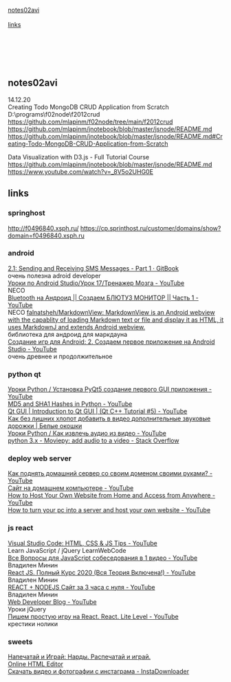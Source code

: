 
[notes02avi](#notes02avi)   
[](#)   
[links](#links)   
[](#)   
[](#)   
[](#)   
[](#)   
[](#)   
[](#)   


## notes02avi
14.12.20  
Creating Todo MongoDB CRUD Application from Scratch  
D:\programs\f02node\f2012crud  
https://github.com/mlapinm/f02node/tree/main/f2012crud  
https://github.com/mlapinm/jnotebook/blob/master/jsnode/README.md  
https://github.com/mlapinm/jnotebook/blob/master/jsnode/README.md#Creating-Todo-MongoDB-CRUD-Application-from-Scratch  

Data Visualization with D3.js - Full Tutorial Course  
https://github.com/mlapinm/jnotebook/blob/master/jsnode/README.md
https://www.youtube.com/watch?v=_8V5o2UHG0E  
  
  
  


## links
### springhost
http://f0496840.xsph.ru/
https://cp.sprinthost.ru/customer/domains/show?domain=f0496840.xsph.ru  

### android
[2.1: Sending and Receiving SMS Messages - Part 1 · GitBook](https://google-developer-training.github.io/android-developer-phone-sms-course/Lesson%202/2_p_sending_sms_messages.html)   
очень полезна adroid developer  
[Уроки по Android Studio/Урок 17/Тренажер Мозга - YouTube](https://www.youtube.com/watch?v=-EhQqvph5vA&list=PLmjT2NFTgg1c-CC0l6GuvpH7_2JZBxqzf&index=39)   
NECO  
[Bluetooth на Андроид || Создаем БЛЮТУЗ МОНИТОР || Часть 1 - YouTube](https://www.youtube.com/watch?v=Zjx5F6o6JGI)   
NECO
[falnatsheh/MarkdownView: MarkdownView is an Android webview with the capablity of loading Markdown text or file and display it as HTML, it uses MarkdownJ and extends Android webview.](https://github.com/falnatsheh/MarkdownView)   
библиотека для андроид для маркдауна  
[Создание игр для Android: 2. Создаем первое приложение на Android Studio - YouTube](https://www.youtube.com/watch?v=-vlmCczDwXE&list=PLiyjLbEJ4htaFo8ujZ5Roiay5Gx5JNL_I&index=69)   
очень древнее и продолжительное  
### python qt
[Уроки Python / Установка PyQt5 создание первого GUI приложения - YouTube](https://www.youtube.com/watch?v=eTL25yiNpG4)   
[MD5 and SHA1 Hashes in Python - YouTube](https://www.youtube.com/watch?v=sdTiJfPOyZo&list=PLUY1lsOTtPeJIQkTG1BX8VU7fm7woUQhp&index=1)   
[Qt GUI | Introduction to Qt GUI | (Qt C++ Tutorial #5) - YouTube](https://www.youtube.com/watch?v=HPYUUnwo-YY&list=PLORBXYLRQHK3mmBOVym4ut5Z_UaKXSqth&index=31)   
[Как без лишних хлопот добавить в видео дополнительные звуковые дорожки | Белые окошки](https://www.white-windows.ru/kak-bez-lishnih-hlopot-dobavit-v-video-dopolnitelnye-zvukovye-dorozhki/)   
[Уроки Python / Как извлечь аудио из видео - YouTube](https://www.youtube.com/watch?v=0nL637G0Cng)   
[python 3.x - Moviepy: add audio to a video - Stack Overflow](https://stackoverflow.com/questions/55032551/moviepy-add-audio-to-a-video)   
### deploy web server
[Как поднять домашний сервер со своим доменом своими руками? - YouTube](https://www.youtube.com/watch?v=avl5rVi-HNo)   
[Сайт на домашнем компьютере - YouTube](https://www.youtube.com/watch?v=mBY3_G9W83s)   
[How to Host Your Own Website from Home and Access from Anywhere - YouTube](https://www.youtube.com/watch?v=RcYixki4-is)   
[How to turn your pc into a server and host your own website - YouTube](https://www.youtube.com/watch?v=ohkMRA74MB4)   
### js react
[Visual Studio Code: HTML, CSS & JS Tips - YouTube](https://www.youtube.com/watch?v=bJiIzz8mFMs)   
Learn JavaScript / jQuery LearnWebCode  
[Все Вопросы для JavaScript собеседования в 1 видео - YouTube](https://www.youtube.com/watch?v=M_pclb-58ZY)   
Владилен Минин  
[React JS. Полный Курс 2020 (Вся Теория Включена!) - YouTube](https://www.youtube.com/watch?v=xJZa2_aldDs&list=RDCMUCg8ss4xW9jASrqWGP30jXiw&index=24)   
Владилен Минин  
[REACT + NODEJS Сайт за 3 часа с нуля - YouTube](https://www.youtube.com/watch?v=ivDjWYcKDZI)   
Владилен Минин  
[Web Developer Blog - YouTube](https://www.youtube.com/c/SuprunAlexey/playlists)   
Уроки jQuery  
[Пишем простую игру на React. React. Lite Level - YouTube](https://www.youtube.com/watch?v=sTxcoJwc1mU)   
крестики нолики  
### sweets
[Напечатай и Играй: Нарды. Распечатай и играй.](http://print-n-play.blogspot.com/2015/06/blog-post_7.html)   
[Online HTML Editor](https://html-online.com/editor/)   
[Скачать видео и фотографии с инстаграма - InstaDownloader](https://instadownloader.co/ru/)

